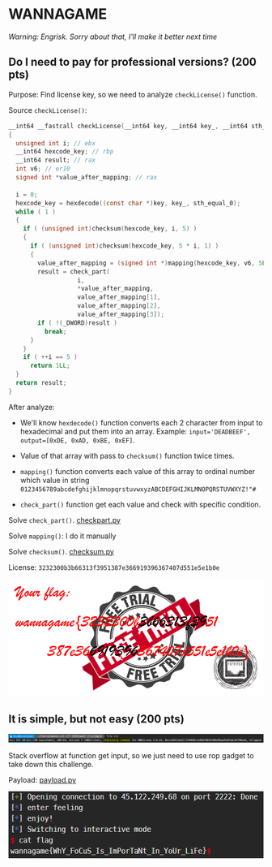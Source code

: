 # WANNAGAME

*Warning: Engrisk. Sorry about that, I'll make it better next time*

## Do I need to pay for professional versions? (200 pts)

Purpose: Find license key, so we need to analyze `checkLicense()` function.

Source `checkLicense()`:

```c
__int64 __fastcall checkLicense(__int64 key, __int64 key_, __int64 sth_equal_0)
{
  unsigned int i; // ebx
  __int64 hexcode_key; // rbp
  __int64 result; // rax
  int v6; // er10
  signed int *value_after_mapping; // rax

  i = 0;
  hexcode_key = hexdecode((const char *)key, key_, sth_equal_0);
  while ( 1 )
  {
    if ( (unsigned int)checksum(hexcode_key, i, 5) )
    {
      if ( (unsigned int)checksum(hexcode_key, 5 * i, 1) )
      {
        value_after_mapping = (signed int *)mapping(hexcode_key, v6, 5LL);
        result = check_part(
                   i,
                   *value_after_mapping,
                   value_after_mapping[1],
                   value_after_mapping[2],
                   value_after_mapping[3]);
        if ( !(_DWORD)result )
          break;
      }
    }
    if ( ++i == 5 )
      return 1LL;
  }
  return result;
}
```

After analyze:
+ We'll know `hexdecode()` function converts each 2 character from input to hexadecimal and put them into an array. Example: `input='DEADBEEF', output=[0xDE, 0xAD, 0xBE, 0xEF]`.

+ Value of that array with pass to `checksum()` function twice times.

+ `mapping()` function converts each value of this array to ordinal number which value in string `0123456789abcdefghijklmnopqrstuvwxyzABCDEFGHIJKLMNOPQRSTUVWXYZ!"#`

+ `check_part()` function get each value and check with specific condition.

Solve `check_part()`. [checkpart.py](/wannagame-uit/re3-doIneed/checkpart.py)

Solve `mapping()`: I do it manually

Solve `checksum()`. [checksum.py](/wannagame-uit/re3-doIneed/checksum.py)

License: `3232300b3b66313f3951387e366919396367407d551e5e1b0e`

![flag.png](/wannagame-uit/re3-doIneed/flag.png)

## It is simple, but not easy (200 pts)

![file](/wannagame-uit/pwn2-itiss1mple/file.png)

Stack overflow at function get input, so we just need to use rop gadget to take down this challenge.

Payload: [payload.py](/wannagame-uit/pwn2-itiss1mple/payload.py)

![flag.png](/wannagame-uit/pwn2-itiss1mple/flag.png)
